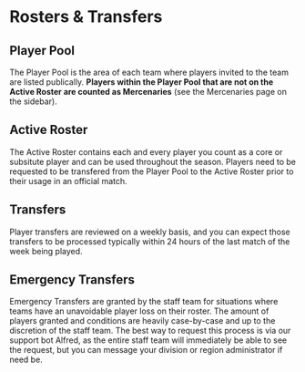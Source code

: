 # Rosters & Transfers

## Player Pool
The Player Pool is the area of each team where players invited to the team are listed publically. **Players within the Player Pool that are not on the Active Roster are counted as Mercenaries** (see the Mercenaries page on the sidebar).

## Active Roster
The Active Roster contains each and every player you count as a core or subsitute player and can be used throughout the season. Players need to be requested to be transfered from the Player Pool to the Active Roster prior to their usage in an official match.

## Transfers
Player transfers are reviewed on a weekly basis, and you can expect those transfers to be processed typically within 24 hours of the last match of the week being played. 

## Emergency Transfers
Emergency Transfers are granted by the staff team for situations where teams have an unavoidable player loss on their roster. The amount of players granted and conditions are heavily case-by-case and up to the discretion of the staff team. The best way to request this process is via our support bot Alfred, as the entire staff team will immediately be able to see the request, but you can message your division or region administrator if need be.